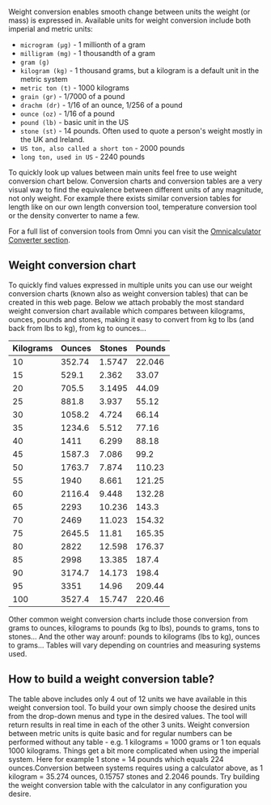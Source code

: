 Weight conversion enables smooth change between units the weight (or mass) is expressed in. Available units for weight conversion include both imperial and metric units:

* `microgram (µg)` - 1 millionth of a gram
* `milligram (mg)` - 1 thousandth of a gram
* `gram (g)`
* `kilogram (kg)` - 1 thousand grams, but a kilogram is a default unit in the metric system
* `metric ton (t)` - 1000 kilograms
* `grain (gr)` - 1/7000 of a pound
* `drachm (dr)` - 1/16 of an ounce, 1/256 of a pound
* `ounce (oz)` - 1/16 of a pound
* `pound (lb)` - basic unit in the US
* `stone (st)` - 14 pounds. Often used to quote a person's weight mostly in the UK and Ireland.
* `US ton, also called a short ton` - 2000 pounds
* `long ton, used in US` - 2240 pounds

To quickly look up values between main units feel free to use weight conversion chart below. Conversion charts and conversion tables are a very visual way to find the equivalence between different units of any magnitude, not only weight. For example there exists similar conversion tables for length like on our own <portal cid="208">length conversion tool</portal>, <portal cid="206">temperature conversion tool</portal> or the <portal cid="205">density converter</portal> to name a few.

For a full list of conversion tools from Omni you can visit the <a href="https://www.omnicalculator.com/conversion">Omnicalculator Converter section</a>.

## Weight conversion chart

To quickly find values expressed in multiple units you can use our weight conversion charts (known also as weight conversion tables) that can be created in this web page. Below we attach probably the most standard weight conversion chart available which compares between kilograms, ounces, pounds and stones, making it easy to convert from kg to lbs (and back from lbs to kg), from kg to ounces...

<table>
<thead><tr><th>Kilograms</th><th>Ounces</th><th>Stones</th><th>Pounds</th></tr></thead><tbody>
 <tr><td>10</td><td>352.74</td><td>1.5747</td><td>22.046</td></tr>
 <tr><td>15</td><td>529.1</td><td>2.362</td><td>33.07</td></tr>
 <tr><td>20</td><td>705.5</td><td>3.1495</td><td>44.09</td></tr>
 <tr><td>25</td><td>881.8</td><td>3.937</td><td>55.12</td></tr>
 <tr><td>30</td><td>1058.2</td><td>4.724</td><td>66.14</td></tr>
 <tr><td>35</td><td>1234.6</td><td>5.512</td><td>77.16</td></tr>
 <tr><td>40</td><td>1411</td><td>6.299</td><td>88.18</td></tr>
 <tr><td>45</td><td>1587.3</td><td>7.086</td><td>99.2</td></tr>
 <tr><td>50</td><td>1763.7</td><td>7.874</td><td>110.23</td></tr>
 <tr><td>55</td><td>1940</td><td>8.661</td><td>121.25</td></tr>
 <tr><td>60</td><td>2116.4</td><td>9.448</td><td>132.28</td></tr>
 <tr><td>65</td><td>2293</td><td>10.236</td><td>143.3</td></tr>
 <tr><td>70</td><td>2469</td><td>11.023</td><td>154.32</td></tr>
 <tr><td>75</td><td>2645.5</td><td>11.81</td><td>165.35</td></tr>
 <tr><td>80</td><td>2822</td><td>12.598</td><td>176.37</td></tr>
 <tr><td>85</td><td>2998</td><td>13.385</td><td>187.4</td></tr>
 <tr><td>90</td><td>3174.7</td><td>14.173</td><td>198.4</td></tr>
 <tr><td>95</td><td>3351</td><td>14.96</td><td>209.44</td></tr>
 <tr><td>100</td><td>3527.4</td><td>15.747</td><td>220.46</td></tr>
</tbody></table>

<later>Other common weight conversion charts include those conversion from grams to ounces, kilograms to pounds (kg to lbs), pounds to grams, tons to stones... And the other way arounf: pounds to kilograms (lbs to kg), ounces to grams... Tables will vary depending on countries and measuring systems used.</later>

## How to build a weight conversion table?

The table above includes only 4 out of 12 units we have available in this weight conversion tool. To build your own simply choose the desired units from the drop-down menus and type in the desired values. The tool will return results in real time in each of the other 3 units. <later>Weight conversion between metric units is quite basic and for regular numbers can be performed without any table - e.g. 1 kilograms = 1000 grams or 1 ton equals 1000 kilograms. Things get a bit more complicated when using the imperial system. Here for example 1 stone = 14 pounds which equals 224 ounces.</later><later>Conversion between systems requires using a calculator above, as 1 kilogram = 35.274 ounces, 0.15757 stones and 2.2046 pounds. Try building the weight conversion table with the calculator in any configuration you desire.</later>
